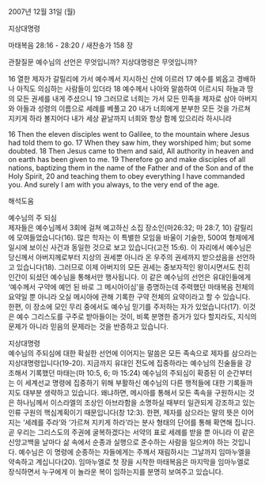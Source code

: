2007년 12월 31일 (월)

지상대명령



마태복음 28:16 - 28:20 / 새찬송가 158 장


관찰질문
예수님의 선언은 무엇입니까? 
지상대명령은 무엇입니까? 

16 열한 제자가 갈릴리에 가서 예수께서 지시하신 산에 이르러 17 예수를 뵈옵고 경배하나 아직도 의심하는 사람들이 있더라 18 예수께서 나아와 말씀하여 이르시되 하늘과 땅의 모든 권세를 내게 주셨으니 19 그러므로 너희는 가서 모든 민족을 제자로 삼아 아버지와 아들과 성령의 이름으로 세례를 베풀고 20 내가 너희에게 분부한 모든 것을 가르쳐 지키게 하라 볼지어다 내가 세상 끝날까지 너희와 항상 함께 있으리라 하시니라 

16 Then the eleven disciples went to Galilee, to the mountain where Jesus had told them to go. 17 When they saw him, they worshiped him; but some doubted. 18 Then Jesus came to them and said, All authority in heaven and on earth has been given to me. 19 Therefore go and make disciples of all nations, baptizing them in the name of the Father and of the Son and of the Holy Spirit, 20 and teaching them to obey everything I have commanded you. And surely I am with you always, to the very end of the age.

해석도움





예수님의 주 되심  
제자들은 예수님께서 3회에 걸쳐 예고하신 소집 장소인(마26:32; 마 28:7, 10) 갈릴리에 모여들었습니다(16). 많은 학자는 이 특별한 모임을 바울이 기술한, 500여 형제에게 일시에 보이신 사건과 동일한 것으로 보고 있습니다(고전 15:6). 이 자리에서 예수님은 당신께서 아버지께로부터 지상의 권세뿐 아니라 온 우주의 권세까지 받으셨음을 선언하고 있습니다(18). 그러므로 이제 아버지의 모든 권세는 중보자적인 왕이시면서도 친히 인간이 되셨던 예수님을 통해서만 행사됩니다. 이 같은 예수님의 선언은 유대인들에게 ‘예수께서 구약에 예언 된 바로 그 메시아이심’을 증명하는데 주력했던 마태복음 전체의 요약일 뿐 아니라 오실 메시아에 관해 기록한 구약 전체의 요약이라고 할 수 있습니다. 한편, 이 장소에 모인 무리 중에서도 예수님 믿기를 주저하는 자가 있었습니다(17). 이것은 예수 그리스도를 구주로 받아들이는 것이, 비록 분명한 증거가 있다 할지라도, 지식의 문제가 아니라 믿음의 문제라는 것을 반증하고 있습니다.  

지상대명령  
예수님의 주되심에 대한 확실한 선언에 이어지는 말씀은 모든 족속으로 제자를 삼으라는 지상대명령입니다(19-20). 지금까지 유대인 전도에 집중하라는 예수님의 진술들을 강조해서 기록했던 마태는(마 10:5, 6; 마 15:24) 예수님의 주되심이 확증된 이 순간부터는 이 세계선교 명령에 집중하기 위해 부활하신 예수님의 다른 행적들에 대한 기록들까지도 대부분 생략하고 있습니다. 왜냐하면, 메시아를 통해서 모든 족속을 구원하시는 것은 하나님께서 이스라엘의 조상인 아브라함을 소명하실 때부터 일관되게 강조하고 있는 인류 구원의 핵심계획이기 때문입니다(창 12:3). 한편, 제자를 삼으라는 말의 뜻은 이어지는 ‘세례를 주라’와 ‘가르쳐 지키게 하라’라는 분사 형태의 단어를 통해 확연해 집니다. 곧 우리는 그리스도의 주권에 굴복하겠다는 서약의 표로 세례를 받을 뿐 아니라 이 같은 신앙고백을 날마다 삶 속에서 순종과 실행으로 준수하는 사람을 일으켜야 하는 것입니다. 예수님은 이 명령에 순종하는 자들에게는 주께서 재림하시는 그날까지 임마누엘을 약속하고 계십니다(20). 임마누엘로 첫 장을 시작한 마태복음은 마지막을 임마누엘로 장식하면서 누구에게 이 놀라운 복이 임하는지를 분명히 보여주고 있습니다.
